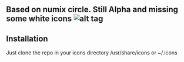 Based on numix circle.
Still Alpha and missing some white icons
![alt tag](https://github.com/killown/numix-white/blob/master/numix-white.svg)
---------------------------------------
Installation
------------
Just clone the repo in your icons directory /usr/share/icons or ~/.icons
